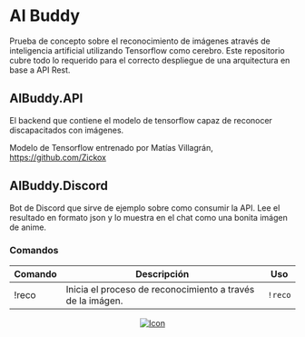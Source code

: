 # AI Buddy

Prueba de concepto sobre el reconocimiento de imágenes através de inteligencia artificial utilizando Tensorflow como cerebro.
Este repositorio cubre todo lo requerido para el correcto despliegue de una arquitectura en base a API Rest.

## AIBuddy.API

El backend que contiene el modelo de tensorflow capaz de reconocer discapacitados con imágenes.

Modelo de Tensorflow entrenado por Matías Villagrán, https://github.com/Zickox

## AIBuddy.Discord

Bot de Discord que sirve de ejemplo sobre como consumir la API.
Lee el resultado en formato json y lo muestra en el chat como una bonita imágen de anime.

### Comandos

 Comando | Descripción | Uso |
| ------------- | ------------- | :-----------: |
| !reco | Inicia el proceso de reconocimiento a través de la imágen. | `!reco` |

<p align="center">
    <a target="_blank" href="https://4da.ms/">
        <img src="https://imgur.com/IZIWAy2" alt="Icon"/>
    </a>
</p>
